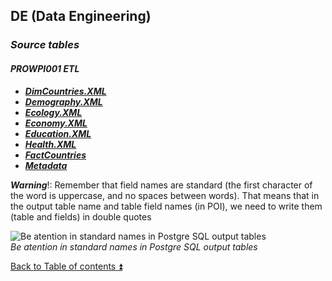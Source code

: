 ## DE (Data Engineering)  

### **_Source tables_**  

#### **_PROWPI001 ETL_**  

  - **_[DimCountries.XML](DimCountries.XML.md)_**  
  - **_[Demography.XML](Demography.XML.md)_** 
  - **_[Ecology.XML](Ecology.XML.md)_** 
  - **_[Economy.XML](Economy.XML.md)_** 
  - **_[Education.XML](Education.XML.md)_**  
  - **_[Health.XML](Health.XML.md)_**  
  - **_[FactCountries](FactCountries.md)_**  
  - **_[Metadata](Metadata.md)_**  

  **_Warning_**!: Remember that field names are standard (the first character of the word is uppercase, and no spaces between words). That means that in the output table name and table field names (in POI), we need to write them (table and fields) in double quotes  

![Be atention in standard names in Postgre SQL output tables](https://i.imgur.com/bHgo76C.png)  
_Be atention in standard names in Postgre SQL output tables_

[Back to Table of contents :arrow_double_up:](../README.md)